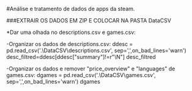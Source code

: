 #Análise e tratamento de dados de apps da steam.

###EXTRAIR OS DADOS EM ZIP E COLOCAR NA PASTA DataCSV

*Dar uma olhada no descriptions.csv e games.csv:

-Organizar os dados de descriptions.csv:
ddesc = pd.read_csv('.\\DataCSV\\descriptions.csv', sep=',',on_bad_lines='warn')
desc_filtred=ddesc[ddesc["summary"]!=r"\N"]
desc_filtred

-Organizar os dados e remover "price_overview" e "languages" de games.csv:
dgames = pd.read_csv('.\\DataCSV\\games.csv', sep=',',on_bad_lines='warn')
dgames

